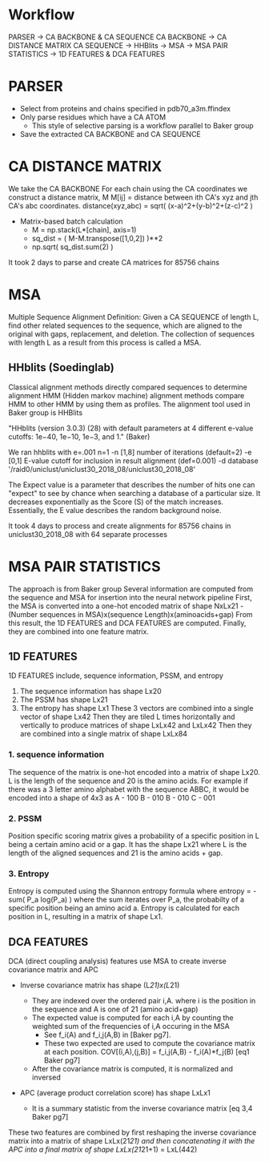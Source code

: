 # Workflow
PARSER -> CA BACKBONE & CA SEQUENCE 
CA BACKBONE -> CA DISTANCE MATRIX 
CA SEQUENCE -> HHBlits -> MSA -> MSA PAIR STATISTICS -> 1D FEATURES & DCA FEATURES

# PARSER
* Select from proteins and chains specified in pdb70_a3m.ffindex
* Only parse residues which have a CA ATOM
	* This style of selective parsing is a workflow parallel to Baker group
* Save the extracted CA BACKBONE and CA SEQUENCE

# CA DISTANCE MATRIX 
We take the CA BACKBONE 
For each chain using the CA coordinates we construct a distance matrix, M
M[ij] = distance between ith CA's xyz and jth CA's abc coordinates. distance(xyz,abc) = sqrt( (x-a)^2+(y-b)^2+(z-c)^2 )

* Matrix-based batch calculation
	* M = np.stack(L*[chain], axis=1)
	* sq_dist = ( M-M.transpose([1,0,2]) )**2
	* np.sqrt( sq_dist.sum(2) )

It took 2 days to parse and create CA matrices for 85756 chains

# MSA

Multiple Sequence Alignment 
Definition: Given a CA SEQUENCE of length L, find other related sequences to the sequence, which are aligned to the original with gaps, replacement, and deletion. The collection of sequences with length L as a result from this process is called a MSA.

## HHblits (Soedinglab)
Classical alignment methods directly compared sequences to determine alignment
HMM (Hidden markov machine) alignment methods compare HMM to other HMM by using them as profiles.
The alignment tool used in Baker group is HHBlits

"HHblits (version 3.0.3) (28) with default parameters at 4 different e-value cutoffs: 1e−40, 1e−10, 1e−3, and 1." (Baker)

We ran hhblits with e=.001 n=1
 -n     [1,8]   number of iterations (default=2)
 -e     [0,1]   E-value cutoff for inclusion in result alignment (def=0.001)
 -d database '/raid0/uniclust/uniclust30_2018_08/uniclust30_2018_08' 

The Expect value is a parameter that describes the number of hits one can "expect" to see by chance when searching a database of a particular size. It decreases exponentially as the Score (S) of the match increases. Essentially, the E value describes the random background noise.

It took 4 days to process and create alignments for 85756 chains in uniclust30_2018_08 with 64 separate processes

# MSA PAIR STATISTICS
The approach is from Baker group
Several information are computed from the sequence and MSA for insertion into the neural network pipeline
First, the MSA is converted into a one-hot encoded matrix of shape NxLx21 - (Number sequences in MSA)x(sequence Length)x(aminoacids+gap)
From this result, the 1D FEATURES and DCA FEATURES are computed.
Finally, they are combined into one feature matrix.

## 1D FEATURES
1D FEATURES include, sequence information, PSSM, and entropy
1. The sequence information has shape Lx20
2. The PSSM has shape Lx21
3. The entropy has shape Lx1
These 3 vectors are combined into a single vector of shape Lx42
Then they are tiled L times horizontally and vertically to produce matrices of shape LxLx42 and LxLx42
Then they are combined into a single matrix of shape LxLx84

### 1. sequence information
The sequence of the matrix is one-hot encoded into a matrix of shape Lx20. L is the length of the sequence and 20 is the amino acids.
For example if there was a 3 letter amino alphabet with the sequence ABBC, it would be encoded into a shape of 4x3 as
A - 100
B - 010
B - 010
C - 001

### 2. PSSM
Position specific scoring matrix gives a probability of a specific position in L being a certain amino acid or a gap.
It has the shape Lx21 where L is the length of the aligned sequences and 21 is the amino acids + gap.

### 3. Entropy
Entropy is computed using the Shannon entropy formula where entropy = - sum( P_a log(P_a) ) where the sum iterates over P_a, the probabilty of a specific position being an amino acid a.
Entropy is calculated for each position in L, resulting in a matrix of shape Lx1.

## DCA FEATURES
DCA (direct coupling analysis) features use MSA to create inverse covariance matrix and APC 
* Inverse covariance matrix has shape (L*21)x(L*21) 
	* They are indexed over the ordered pair i,A. where i is the position in the sequence and A is one of 21 (amino acid+gap)
	* The expected value is computed for each i,A by counting the weighted sum of the frequencies of i,A occuring in the MSA
		* See f_i(A) and f_i,j(A,B) in [Baker pg7].
		* These two expected are used to compute the covariance matrix at each position. COV[(i,A),(j,B)] = f_i,j(A,B) - f_i(A)*f_j(B) [eq1 Baker pg7]
	* After the covariance matrix is computed, it is normalized and inversed

* APC (average product correlation score) has shape LxLx1
	* It is a summary statistic from the inverse covariance matrix [eq 3,4 Baker pg7]

These two features are combined by first reshaping the inverse covariance matrix into a matrix of shape LxLx(21*21) and then concatenating it with the APC into a final matrix of shape LxLx(21*21+1) =  LxL(442)
